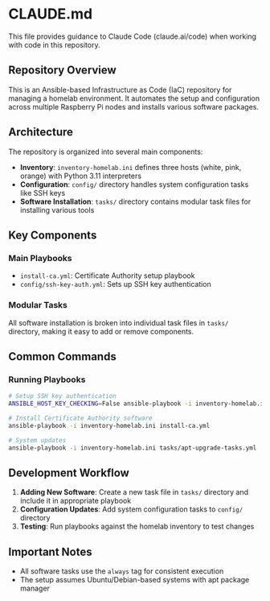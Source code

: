 # CLAUDE.md

This file provides guidance to Claude Code (claude.ai/code) when working with code in this repository.

## Repository Overview

This is an Ansible-based Infrastructure as Code (IaC) repository for managing a homelab environment. It automates the setup and configuration across multiple Raspberry Pi nodes and installs various software packages.

## Architecture

The repository is organized into several main components:

- **Inventory**: `inventory-homelab.ini` defines three hosts (white, pink, orange) with Python 3.11 interpreters
- **Configuration**: `config/` directory handles system configuration tasks like SSH keys
- **Software Installation**: `tasks/` directory contains modular task files for installing various tools

## Key Components

### Main Playbooks
- `install-ca.yml`: Certificate Authority setup playbook
- `config/ssh-key-auth.yml`: Sets up SSH key authentication

### Modular Tasks
All software installation is broken into individual task files in `tasks/` directory, making it easy to add or remove components.

## Common Commands

### Running Playbooks
```bash
# Setup SSH key authentication
ANSIBLE_HOST_KEY_CHECKING=False ansible-playbook -i inventory-homelab.ini config/ssh-key-auth.yml --ask-pass

# Install Certificate Authority software
ansible-playbook -i inventory-homelab.ini install-ca.yml

# System updates
ansible-playbook -i inventory-homelab.ini tasks/apt-upgrade-tasks.yml
```

## Development Workflow

1. **Adding New Software**: Create a new task file in `tasks/` directory and include it in appropriate playbook
2. **Configuration Updates**: Add system configuration tasks to `config/` directory
3. **Testing**: Run playbooks against the homelab inventory to test changes

## Important Notes

- All software tasks use the `always` tag for consistent execution
- The setup assumes Ubuntu/Debian-based systems with apt package manager
